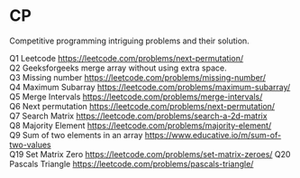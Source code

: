 # CP
Competitive programming intriguing problems and their solution.

Q1 Leetcode https://leetcode.com/problems/next-permutation/   
Q2 Geeksforgeeks merge array without using extra space.     
Q3 Missing number https://leetcode.com/problems/missing-number/  
Q4 Maximum Subarray https://leetcode.com/problems/maximum-subarray/   
Q5 Merge Intervals https://leetcode.com/problems/merge-intervals/  
Q6 Next permutation https://leetcode.com/problems/next-permutation/  
Q7 Search Matrix https://leetcode.com/problems/search-a-2d-matrix  
Q8 Majority Element https://leetcode.com/problems/majority-element/  
Q9 Sum of two elements in an array https://www.educative.io/m/sum-of-two-values  
Q19 Set Matrix Zero https://leetcode.com/problems/set-matrix-zeroes/
Q20 Pascals Triangle https://leetcode.com/problems/pascals-triangle/
